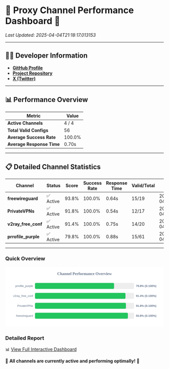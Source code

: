 # 🌟 Proxy Channel Performance Dashboard 🌟

_Last Updated: 2025-04-04T21:18:17.013153_

---

## 👩‍💻 Developer Information

- **[GitHub Profile](https://github.com/4n0nymou3)**  
- **[Project Repository](https://github.com/4n0nymou3/multi-proxy-config-fetcher)**  
- **[X (Twitter)](https://x.com/4n0nymou3)**  

---

## 📊 Performance Overview

| Metric                | Value       |
|-----------------------|-------------|
| **Active Channels**   | 4 / 4       |
| **Total Valid Configs** | 56          |
| **Average Success Rate** | 100.0%      |
| **Average Response Time** | 0.70s       |

---

## 📋 Detailed Channel Statistics

| Channel          | Status     | Score  | Success Rate | Response Time | Valid/Total | Last Success               |
|------------------|------------|--------|--------------|---------------|-------------|----------------------------|
| **freewireguard**  | ✅ Active  | 93.8%  | 100.0% | 0.64s         | 15/19       | 2025-04-04T21:18:17.011352 |
| **PrivateVPNs**  | ✅ Active  | 91.8%  | 100.0% | 0.54s         | 12/17       | 2025-04-04T21:18:16.345673 |
| **v2ray_free_conf**  | ✅ Active  | 91.4%  | 100.0% | 0.75s         | 14/20       | 2025-04-04T21:18:15.768110 |
| **prrofile_purple**  | ✅ Active  | 79.8%  | 100.0% | 0.88s         | 15/61       | 2025-04-04T21:18:14.940439 |

---

### Quick Overview
<div align="center">
  <a href="https://raw.githubusercontent.com/nullluser/NullRepo/refs/heads/main/assets/channel_stats_chart.svg">
    <img src="https://raw.githubusercontent.com/nullluser/NullRepo/refs/heads/main/assets/channel_stats_chart.svg" alt="Source Performance Statistics" width="800">
  </a>
</div>

### Detailed Report
📊 [View Full Interactive Dashboard](https://htmlpreview.github.io/?https://github.com/nullluser/NullRepo/blob/main/assets/performance_report.html)

🎉 **All channels are currently active and performing optimally!** 🎉
